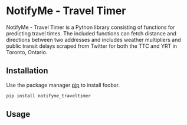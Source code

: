 # NotifyMe - Travel Timer

NotifyMe - Travel Timer is a Python library consisting of functions for predicting travel times. The included functions can fetch distance and directions between two addresses and includes weather multipliers and public transit delays scraped from Twitter for both the TTC and YRT in Toronto, Ontario.

## Installation

Use the package manager [pip](https://pip.pypa.io/en/stable/) to install foobar.

```bash
pip install notifyme_traveltimer
```

## Usage
